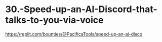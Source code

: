 # 30.-Speed-up-an-AI-Discord-that-talks-to-you-via-voice
https://replit.com/bounties/@PacificaTools/speed-up-an-ai-disco
